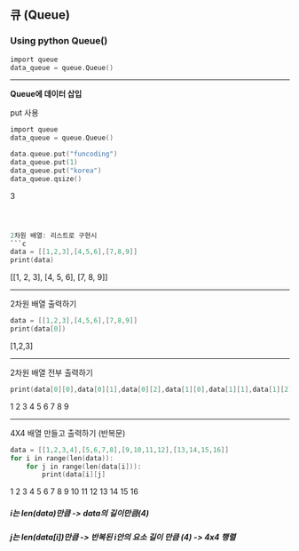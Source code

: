 ## 큐 (Queue)
### Using python Queue()

```c
import queue
data_queue = queue.Queue()
```
---------------------

**Queue에 데이터 삽입**

put 사용

```c
import queue
data_queue = queue.Queue()

data.queue.put("funcoding")
data_queue.put(1)
data_queue.put("korea")
data_queue.qsize()
```
3

```c



2차원 배열: 리스트로 구현시
```c
data = [[1,2,3],[4,5,6],[7,8,9]]
print(data)
```
[[1, 2, 3], [4, 5, 6], [7, 8, 9]]

---------------------

2차원 배열 출력하기
```c
data = [[1,2,3],[4,5,6],[7,8,9]]
print(data[0])
```
[1,2,3]

---------------------

2차원 배열 전부 출력하기
```c
print(data[0][0],data[0][1],data[0][2],data[1][0],data[1][1],data[1][2],data[2][0],data[2][1],data[2][2])
```
1 2 3 4 5 6 7 8 9

---------------------

4X4 배열 만들고 출력하기 (반복문)
```c
data = [[1,2,3,4],[5,6,7,8],[9,10,11,12],[13,14,15,16]]
for i in range(len(data)):
    for j in range(len(data[i])):
        print(data[i][j]
```
1 2 3 4 5 6 7 8 9 10 11 12 13 14 15 16
              
##### i는 len(data)만큼 -> data의 길이만큼(4)
##### j는 len(data[i])만큼 -> 반복된 i안의 요소 길이 만큼 (4) -> 4x4 행렬
